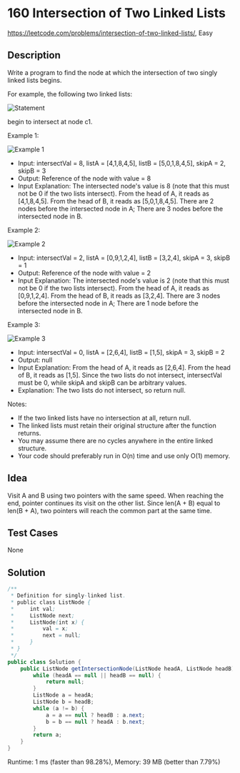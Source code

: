 # 160 Intersection of Two Linked Lists

<https://leetcode.com/problems/intersection-of-two-linked-lists/>, Easy

## Description

Write a program to find the node at which the intersection of two singly linked lists begins.

For example, the following two linked lists:

![Statement](https://assets.leetcode.com/uploads/2018/12/13/160_statement.png)

begin to intersect at node c1.

Example 1:

![Example 1](https://assets.leetcode.com/uploads/2018/12/13/160_example_1.png)

- Input: intersectVal = 8, listA = [4,1,8,4,5], listB = [5,0,1,8,4,5], skipA = 2, skipB = 3
- Output: Reference of the node with value = 8
- Input Explanation: The intersected node's value is 8 (note that this must not be 0 if the two lists intersect). From the head of A, it reads as [4,1,8,4,5]. From the head of B, it reads as [5,0,1,8,4,5]. There are 2 nodes before the intersected node in A; There are 3 nodes before the intersected node in B.

Example 2:

![Example 2](https://assets.leetcode.com/uploads/2018/12/13/160_example_2.png)

- Input: intersectVal = 2, listA = [0,9,1,2,4], listB = [3,2,4], skipA = 3, skipB = 1
- Output: Reference of the node with value = 2
- Input Explanation: The intersected node's value is 2 (note that this must not be 0 if the two lists intersect). From the head of A, it reads as [0,9,1,2,4]. From the head of B, it reads as [3,2,4]. There are 3 nodes before the intersected node in A; There are 1 node before the intersected node in B.

Example 3:

![Example 3](https://assets.leetcode.com/uploads/2018/12/13/160_example_3.png)

- Input: intersectVal = 0, listA = [2,6,4], listB = [1,5], skipA = 3, skipB = 2
- Output: null
- Input Explanation: From the head of A, it reads as [2,6,4]. From the head of B, it reads as [1,5]. Since the two lists do not intersect, intersectVal must be 0, while skipA and skipB can be arbitrary values.
- Explanation: The two lists do not intersect, so return null.

Notes:

- If the two linked lists have no intersection at all, return null.
- The linked lists must retain their original structure after the function returns.
- You may assume there are no cycles anywhere in the entire linked structure.
- Your code should preferably run in O(n) time and use only O(1) memory.

## Idea

Visit A and B using two pointers with the same speed. When reaching the end,
pointer continues its visit on the other list. Since len(A + B) equal to len(B +
A), two pointers will reach the common part at the same time.

## Test Cases

None

## Solution

```java
/**
 * Definition for singly-linked list.
 * public class ListNode {
 *     int val;
 *     ListNode next;
 *     ListNode(int x) {
 *         val = x;
 *         next = null;
 *     }
 * }
 */
public class Solution {
    public ListNode getIntersectionNode(ListNode headA, ListNode headB) {
        while (headA == null || headB == null) {
            return null;
        }
        ListNode a = headA;
        ListNode b = headB;
        while (a != b) {
            a = a == null ? headB : a.next;
            b = b == null ? headA : b.next;
        }
        return a;
    }
}
```

Runtime: 1 ms (faster than 98.28%), Memory: 39 MB (better than 7.79%)
